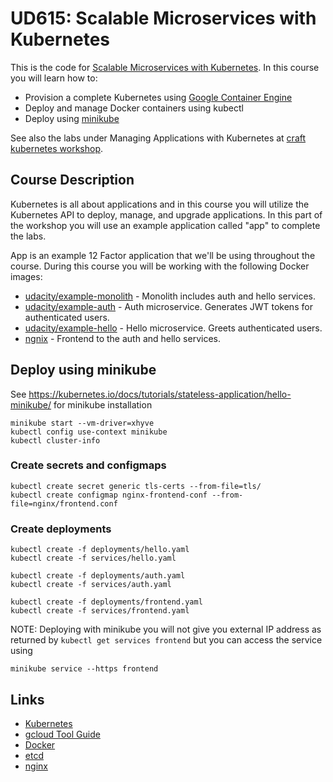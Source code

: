 # UD615: Scalable Microservices with Kubernetes

This is the code for [Scalable Microservices with Kubernetes](https://www.udacity.com/course/scalable-microservices-with-kubernetes--ud615).  In this course you will learn how to:

* Provision a complete Kubernetes using [Google Container Engine](https://cloud.google.com/container-engine)
* Deploy and manage Docker containers using kubectl
* Deploy using [minikube](https://kubernetes.io/docs/tutorials/stateless-application/hello-minikube/)

See also the labs under Managing Applications with Kubernetes at [craft kubernetes workshop](https://github.com/kelseyhightower/craft-kubernetes-workshop).



## Course Description

Kubernetes is all about applications and in this course you will utilize the Kubernetes API to deploy, manage, and upgrade applications. In this part of the workshop you will use an example application called "app" to complete the labs.

App is an example 12 Factor application that we'll be using throughout the course. During this course you will be working with the following Docker images:

* [udacity/example-monolith](https://hub.docker.com/r/udacity/example-monolith) - Monolith includes auth and hello services.
* [udacity/example-auth](https://hub.docker.com/r/udacity/example-auth) - Auth microservice. Generates JWT tokens for authenticated users.
* [udacity/example-hello](https://hub.docker.com/r/udacity/example-hello) - Hello microservice. Greets authenticated users.
* [ngnix](https://hub.docker.com/_/nginx) - Frontend to the auth and hello services.

## Deploy using minikube

See https://kubernetes.io/docs/tutorials/stateless-application/hello-minikube/ for minikube installation
```
minikube start --vm-driver=xhyve
kubectl config use-context minikube
kubectl cluster-info
```

### Create secrets and configmaps
```
kubectl create secret generic tls-certs --from-file=tls/
kubectl create configmap nginx-frontend-conf --from-file=nginx/frontend.conf
```

### Create deployments
```
kubectl create -f deployments/hello.yaml
kubectl create -f services/hello.yaml

kubectl create -f deployments/auth.yaml
kubectl create -f services/auth.yaml

kubectl create -f deployments/frontend.yaml
kubectl create -f services/frontend.yaml
```
NOTE: Deploying with minikube you will not give you external IP address as returned by `kubectl get services frontend` but you can access the service using
```
minikube service --https frontend
```



## Links

  * [Kubernetes](http://googlecloudplatform.github.io/kubernetes)
  * [gcloud Tool Guide](https://cloud.google.com/sdk/gcloud)
  * [Docker](https://docs.docker.com)
  * [etcd](https://coreos.com/docs/distributed-configuration/getting-started-with-etcd)
  * [nginx](http://nginx.org)
